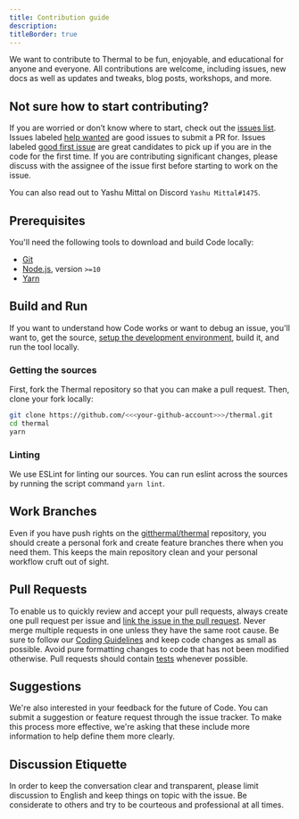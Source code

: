 ```yaml
---
title: Contribution guide
description:
titleBorder: true
---
```


We want to contribute to Thermal to be fun, enjoyable, and educational for anyone and everyone. All contributions are welcome, including issues, new docs as well as updates and tweaks, blog posts, workshops, and more.

## Not sure how to start contributing?

If you are worried or don’t know where to start, check out the [issues list](http://github.com/gitthermal/thermal/issues/). Issues labeled [help wanted](https://github.com/gitthermal/thermal/issues?q=is%3Aopen+is%3Aissue+label%3A%22help+wanted%22) are good issues to submit a PR for. Issues labeled [good first issue](https://github.com/gitthermal/thermal/issues?q=is%3Aopen+is%3Aissue+label%3A%22good+first+issue%22) are great candidates to pick up if you are in the code for the first time. If you are contributing significant changes, please discuss with the assignee of the issue first before starting to work on the issue.

You can also read out to Yashu Mittal on Discord `Yashu Mittal#1475`.

## Prerequisites

You'll need the following tools to download and build Code locally:

- [Git](https://git-scm.com)
- [Node.js](https://nodejs.org), version `>=10`
- [Yarn](https://yarnpkg.com)

## Build and Run

If you want to understand how Code works or want to debug an issue, you'll want to, get the source, [setup the development environment](./setup-development-environment), build it, and run the tool locally.

### Getting the sources

First, fork the Thermal repository so that you can make a pull request. Then, clone your fork locally:

```sh
git clone https://github.com/<<<your-github-account>>>/thermal.git
cd thermal
yarn
```

### Linting

We use ESLint for linting our sources. You can run eslint across the sources by running the script command `yarn lint`.

## Work Branches

Even if you have push rights on the [gitthermal/thermal](https://github.com/gitthermal/thermal) repository, you should create a personal fork and create feature branches there when you need them. This keeps the main repository clean and your personal workflow cruft out of sight.

## Pull Requests

To enable us to quickly review and accept your pull requests, always create one pull request per issue and [link the issue in the pull request](https://github.com/blog/957-introducing-issue-mentions). Never merge multiple requests in one unless they have the same root cause. Be sure to follow our [Coding Guidelines](/contribute/coding-guidelines/) and keep code changes as small as possible. Avoid pure formatting changes to code that has not been modified otherwise. Pull requests should contain [tests](https://github.com/gitthermal/thermal/issues/26) whenever possible.

## Suggestions

We're also interested in your feedback for the future of Code. You can submit a suggestion or feature request through the issue tracker. To make this process more effective, we're asking that these include more information to help define them more clearly.

## Discussion Etiquette

In order to keep the conversation clear and transparent, please limit discussion to English and keep things on topic with the issue. Be considerate to others and try to be courteous and professional at all times.
